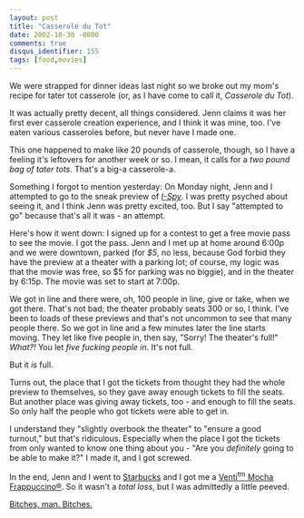 ```yaml
---
layout: post
title: "Casserole du Tot"
date: 2002-10-30 -0800
comments: true
disqus_identifier: 155
tags: [food,movies]
---
```

We were strapped for dinner ideas last night so we broke out my mom's
recipe for tater tot casserole (or, as I have come to call it,
*Casserole du Tot*).

 It was actually pretty decent, all things considered. Jenn claims it
was her first ever casserole creation experience, and I think it was
mine, too. I've eaten various casseroles before, but never have I made
one.

 This one happened to make like 20 pounds of casserole, though, so I
have a feeling it's leftovers for another week or so. I mean, it calls
for a *two pound bag of tater tots*. That's a big-a casserole-a.

 Something I forgot to mention yesterday: On Monday night, Jenn and I
attempted to go to the sneak preview of
[*I-Spy*](http://us.imdb.com/Title?0297181). I was pretty psyched about
seeing it, and I think Jenn was pretty excited, too. But I say
"attempted to go" because that's all it was - an attempt.

 Here's how it went down: I signed up for a contest to get a free movie
pass to see the movie. I got the pass. Jenn and I met up at home around
6:00p and we were downtown, parked (for *\$5*, no less, because God
forbid they have the preview at a theater with a parking lot; of course,
my logic was that the movie was free, so \$5 for parking was no biggie),
and in the theater by 6:15p. The movie was set to start at 7:00p.

 We got in line and there were, oh, 100 people in line, give or take,
when we got there. That's not bad; the theater probably seats 300 or so,
I think. I've been to loads of these previews and that's not uncommon to
see that many people there. So we got in line and a few minutes later
the line starts moving. They let like five people in, then say, "Sorry!
The theater's full!" *What?!* You let *five fucking people in*. It's not
full.

 But it *is* full.

 Turns out, the place that I got the tickets from thought they had the
whole preview to themselves, so they gave away enough tickets to fill
the seats. But another place was giving away tickets, too - and enough
to fill the seats. So only half the people who got tickets were able to
get in.

 I understand they "slightly overbook the theater" to "ensure a good
turnout," but that's ridiculous. Especially when the place I got the
tickets from only wanted to know one thing about you - "Are you
*definitely* going to be able to make it?" I made it, and I got
screwed.

 In the end, Jenn and I went to [Starbucks](http://www.starbucks.com)
and I got me a [Venti<sup>tm</sup> Mocha
Frappuccino®](/archive/2002/04/18/coffee--a-primer.aspx). So it wasn't a
*total loss*, but I was admittedly a little peeved.

 [Bitches, man.
Bitches.](http://www.amazon.com/exec/obidos/ASIN/B00003CXCI/mhsvortex)
